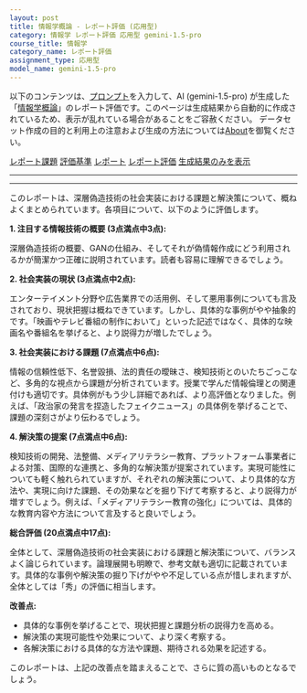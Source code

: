 ```yaml
---
layout: post
title: 情報学概論 - レポート評価 (応用型)
category: 情報学 レポート評価 応用型 gemini-1.5-pro
course_title: 情報学
category_name: レポート評価
assignment_type: 応用型
model_name: gemini-1.5-pro
---
```


以下のコンテンツは、[プロンプト](https://github.com/takedatoshiyuki/synthetic_assignments/tree/main/generated/情報学/gemini-1.5-pro/prompt_レポート評価-応用型.md)を入力して、AI (gemini-1.5-pro) が生成した「[情報学概論](/contents/情報学/)」のレポート評価です。このページは生成結果から自動的に作成されているため、表示が乱れている場合があることをご容赦ください。
データセット作成の目的と利用上の注意および生成の方法については[About](/About)を御覧ください。

[レポート課題](../レポート課題-応用型)
[評価基準](../評価基準-応用型)
[レポート](../レポート-応用型)
[レポート評価](../レポート評価-応用型)
[生成結果のみを表示](https://github.com/takedatoshiyuki/synthetic_assignments/tree/main/generated/情報学/gemini-1.5-pro/レポート評価-応用型.md)
  

***
***
  
このレポートは、深層偽造技術の社会実装における課題と解決策について、概ねよくまとめられています。各項目について、以下のように評価します。

**1. 注目する情報技術の概要 (3点満点中3点):**

深層偽造技術の概要、GANの仕組み、そしてそれが偽情報作成にどう利用されるかが簡潔かつ正確に説明されています。読者も容易に理解できるでしょう。

**2. 社会実装の現状 (3点満点中2点):**

エンターテイメント分野や広告業界での活用例、そして悪用事例についても言及されており、現状把握は概ねできています。しかし、具体的な事例がやや抽象的です。「映画やテレビ番組の制作において」といった記述ではなく、具体的な映画名や番組名を挙げると、より説得力が増したでしょう。

**3. 社会実装における課題 (7点満点中6点):**

情報の信頼性低下、名誉毀損、法的責任の曖昧さ、検知技術とのいたちごっこなど、多角的な視点から課題が分析されています。授業で学んだ情報倫理との関連付けも適切です。具体例がもう少し詳細であれば、より高評価となりました。例えば、「政治家の発言を捏造したフェイクニュース」の具体例を挙げることで、課題の深刻さがより伝わるでしょう。

**4. 解決策の提案 (7点満点中6点):**

検知技術の開発、法整備、メディアリテラシー教育、プラットフォーム事業者による対策、国際的な連携と、多角的な解決策が提案されています。実現可能性についても軽く触れられていますが、それぞれの解決策について、より具体的な方法や、実現に向けた課題、その効果などを掘り下げて考察すると、より説得力が増すでしょう。例えば、「メディアリテラシー教育の強化」については、具体的な教育内容や方法について言及すると良いでしょう。

**総合評価 (20点満点中17点):**

全体として、深層偽造技術の社会実装における課題と解決策について、バランスよく論じられています。論理展開も明瞭で、参考文献も適切に記載されています。具体的な事例や解決策の掘り下げがやや不足している点が惜しまれますが、全体としては「秀」の評価に相当します。


**改善点:**

* 具体的な事例を挙げることで、現状把握と課題分析の説得力を高める。
* 解決策の実現可能性や効果について、より深く考察する。
* 各解決策における具体的な方法や課題、期待される効果を記述する。


このレポートは、上記の改善点を踏まえることで、さらに質の高いものとなるでしょう。
